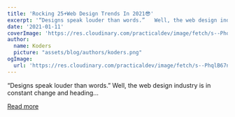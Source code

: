 ```yaml
---
title: 'Rocking 25+Web Design Trends In 2021😎'
excerpt: '“Designs speak louder than words.”   Well, the web design industry is in constant change and heading...'
date: '2021-01-11'
coverImage: 'https://res.cloudinary.com/practicaldev/image/fetch/s--PhqlB67n--/c_imagga_scale,f_auto,fl_progressive,h_420,q_auto,w_1000/https://dev-to-uploads.s3.amazonaws.com/i/dmjp5yft5ekj2njls8ry.jpg'
author:
  name: Koders
  picture: "assets/blog/authors/koders.png"
ogImage:
  url: 'https://res.cloudinary.com/practicaldev/image/fetch/s--PhqlB67n--/c_imagga_scale,f_auto,fl_progressive,h_420,q_auto,w_1000/https://dev-to-uploads.s3.amazonaws.com/i/dmjp5yft5ekj2njls8ry.jpg'
---
```


“Designs speak louder than words.”   Well, the web design industry is in constant change and heading...

[Read more](https://dev.to/theme_selection/web-design-trends-in-2021-1l4n)

